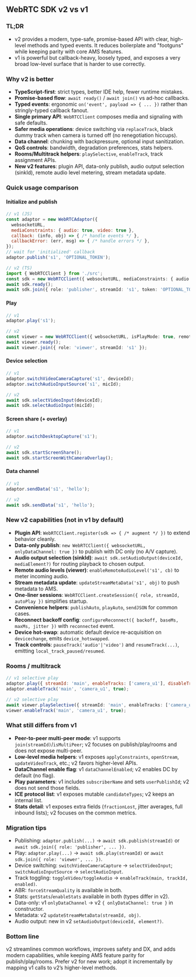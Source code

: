 ## WebRTC SDK v2 vs v1

### TL;DR
- v2 provides a modern, type-safe, promise-based API with clear, high-level methods and typed events. It reduces boilerplate and "footguns" while keeping parity with core AMS features.
- v1 is powerful but callback-heavy, loosely typed, and exposes a very broad low-level surface that is harder to use correctly.

### Why v2 is better
- **TypeScript-first**: strict types, better IDE help, fewer runtime mistakes.
- **Promise-based flow**: `await ready()` / `await join()` vs ad-hoc callbacks.
- **Typed events**: ergonomic `on('event', payload => { ... })` rather than stringly-typed callback fanout.
- **Single primary API**: `WebRTCClient` composes media and signaling with safe defaults.
- **Safer media operations**: device switching via `replaceTrack`, black dummy track when camera is turned off (no renegotiation hiccups).
- **Data channel**: chunking with backpressure, optional input sanitization.
- **QoS controls**: bandwidth, degradation preferences, stats helpers.
- **Rooms/Multitrack helpers**: `playSelective`, `enableTrack`, track assignment APIs.
- **New v2 features**: plugin API, data-only publish, audio output selection (sinkId), remote audio level metering, stream metadata update.

### Quick usage comparison

#### Initialize and publish
```js
// v1 (JS)
const adaptor = new WebRTCAdaptor({
  websocketURL,
  mediaConstraints: { audio: true, video: true },
  callback: (info, obj) => { /* handle events */ },
  callbackError: (err, msg) => { /* handle errors */ },
});
// wait for 'initialized' callback
adaptor.publish('s1', 'OPTIONAL_TOKEN');
```

```ts
// v2 (TS)
import { WebRTCClient } from './src';
const sdk = new WebRTCClient({ websocketURL, mediaConstraints: { audio: true, video: true }, localVideo });
await sdk.ready();
await sdk.join({ role: 'publisher', streamId: 's1', token: 'OPTIONAL_TOKEN' });
```

#### Play
```js
// v1
adaptor.play('s1');
```

```ts
// v2
const viewer = new WebRTCClient({ websocketURL, isPlayMode: true, remoteVideo });
await viewer.ready();
await viewer.join({ role: 'viewer', streamId: 's1' });
```

#### Device selection
```js
// v1
adaptor.switchVideoCameraCapture('s1', deviceId);
adaptor.switchAudioInputSource('s1', micId);
```

```ts
// v2
await sdk.selectVideoInput(deviceId);
await sdk.selectAudioInput(micId);
```

#### Screen share (+ overlay)
```js
// v1
adaptor.switchDesktopCapture('s1');
```

```ts
// v2
await sdk.startScreenShare();
await sdk.startScreenWithCameraOverlay();
```

#### Data channel
```js
// v1
adaptor.sendData('s1', 'hello');
```

```ts
// v2
await sdk.sendData('s1', 'hello');
```

### New v2 capabilities (not in v1 by default)
- **Plugin API**: `WebRTCClient.register(sdk => { /* augment */ })` to extend behavior cleanly.
- **Data-only publish**: `new WebRTCClient({ websocketURL, onlyDataChannel: true })` to publish with DC only (no A/V capture).
- **Audio output selection (sinkId)**: `await sdk.setAudioOutput(deviceId, mediaElement?)` for routing playback to chosen output.
- **Remote audio levels (viewer)**: `enableRemoteAudioLevel('s1', cb)` to meter incoming audio.
- **Stream metadata update**: `updateStreamMetaData('s1', obj)` to push metadata to AMS.
- **One-liner sessions**: `WebRTCClient.createSession({ role, streamId, autoPlay })` simplifies startup.
- **Convenience helpers**: `publishAuto`, `playAuto`, `sendJSON` for common cases.
- **Reconnect backoff config**: `configureReconnect({ backoff, baseMs, maxMs, jitter })` with `reconnected` event.
- **Device hot-swap**: automatic default device re-acquisition on `devicechange`, emits `device_hotswapped`.
- **Track controls**: `pauseTrack('audio'|'video')` and `resumeTrack(...)`, emitting `local_track_paused/resumed`.

### Rooms / multitrack
```js
// v1 selective play
adaptor.play({ streamId: 'main', enableTracks: ['camera_u1'], disableTracksByDefault: true });
adaptor.enableTrack('main', 'camera_u1', true);
```

```ts
// v2 selective play
await viewer.playSelective({ streamId: 'main', enableTracks: ['camera_u1'], disableTracksByDefault: true });
viewer.enableTrack('main', 'camera_u1', true);
```

### What still differs from v1
- **Peer-to-peer multi-peer mode**: v1 supports `join(streamId)`/`isMultiPeer`; v2 focuses on publish/play/rooms and does not expose multi-peer.
- **Low-level media helpers**: v1 exposes `applyConstraints`, `openStream`, `updateVideoTrack`, etc.; v2 favors higher-level APIs.
- **DataChannel enable flag**: v1 `dataChannelEnabled`; v2 enables DC by default (no flag).
- **Play parameters**: v1 includes `subscriberName` and sets `userPublishId`; v2 does not send those fields.
- **ICE protocol list**: v1 exposes mutable `candidateTypes`; v2 keeps an internal list.
- **Stats detail**: v1 exposes extra fields (`fractionLost`, jitter averages, full inbound lists); v2 focuses on the common metrics.

### Migration tips
- Publishing: `adaptor.publish(...)` → `await sdk.publish(streamId)` or `await sdk.join({ role: 'publisher', ... })`.
- Play: `adaptor.play(...)` → `await sdk.play(streamId)` or `await sdk.join({ role: 'viewer', ... })`.
- Device switching: `switchVideoCameraCapture` → `selectVideoInput`; `switchAudioInputSource` → `selectAudioInput`.
- Track toggling: `toggleVideo/toggleAudio` → `enableTrack(main, trackId, enabled)`.
- ABR: `forceStreamQuality` is available in both.
- Stats: `getStats`/`enableStats` available in both (types differ in v2).
- Data-only: v1 `onlyDataChannel` → v2 `{ onlyDataChannel: true }` in constructor.
- Metadata: v2 `updateStreamMetaData(streamId, obj)`.
- Audio output: new in v2 `setAudioOutput(deviceId, element?)`.

### Bottom line
v2 streamlines common workflows, improves safety and DX, and adds modern capabilities, while keeping AMS feature parity for publish/play/rooms. Prefer v2 for new work; adopt it incrementally by mapping v1 calls to v2’s higher-level methods.


